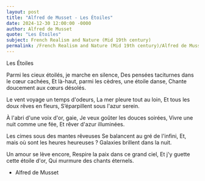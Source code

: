 ```yaml
---
layout: post
title: "Alfred de Musset - Les Étoiles"
date: 2024-12-30 12:00:00 -0000
author: Alfred de Musset
quote: "Les Étoiles"
subject: French Realism and Nature (Mid 19th century)
permalink: /French Realism and Nature (Mid 19th century)/Alfred de Musset/Alfred de Musset - Les Étoiles
---
```


Les Étoiles

Parmi les cieux étoilés, je marche en silence,
Des pensées taciturnes dans le cœur cachées,
Et là-haut, parmi les cèdres, une étoile danse,
Chante doucement aux cœurs désolés.

Le vent voyage un temps d'odeurs,
La mer pleure tout au loin,
Et tous les doux rêves en fleurs,
S’éparpillent sous l'azur serein.

À l'abri d'une voix d'or, gaie,
Je veux goûter les douces soirées,
Vivre une nuit comme une fée,
Et rêver d'azur illuminées.

Les cimes sous des mantes rêveuses
Se balancent au gré de l'infini,
Et, mais où sont les heures heureuses ?
Galaxies brillent dans la nuit.

Un amour se lève encore,
Respire la paix dans ce grand ciel,
Et j'y guette cette étoile d'or,
Qui murmure des chants éternels.

- Alfred de Musset

